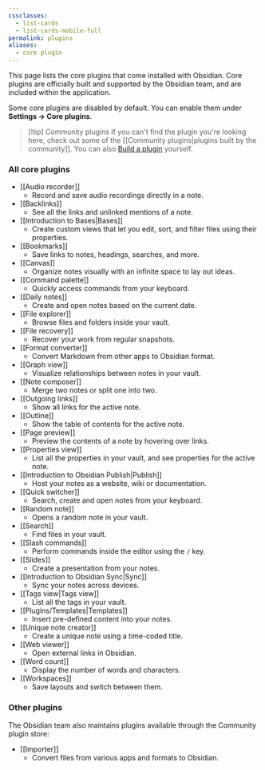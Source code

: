 ```yaml
---
cssclasses:
  - list-cards
  - list-cards-mobile-full
permalink: plugins
aliases:
  - core plugin
---
```


This page lists the core plugins that come installed with Obsidian. Core plugins are officially built and supported by the Obsidian team, and are included within the application.

Some core plugins are disabled by default. You can enable them under **Settings → Core plugins**.

> [!tip] Community plugins
> If you can't find the plugin you're looking here, check out some of the [[Community plugins|plugins built by the community]]. You can also [Build a plugin](https://docs.obsidian.md/Plugins/Getting+started/Build+a+plugin) yourself.

### All core plugins

- [[Audio recorder]]
	- Record and save audio recordings directly in a note.
- [[Backlinks]]
	- See all the links and unlinked mentions of a note.
- [[Introduction to Bases|Bases]]
	- Create custom views that let you edit, sort, and filter files using their properties.
- [[Bookmarks]]
	- Save links to notes, headings, searches, and more.
- [[Canvas]]
	- Organize notes visually with an infinite space to lay out ideas.
- [[Command palette]]
	- Quickly access commands from your keyboard.
- [[Daily notes]]
	- Create and open notes based on the current date.
- [[File explorer]]
	- Browse files and folders inside your vault.
- [[File recovery]]
	-  Recover your work from regular snapshots.
- [[Format converter]]
	- Convert Markdown from other apps to Obsidian format.
- [[Graph view]]
	- Visualize relationships between notes in your vault.
- [[Note composer]]
	- Merge two notes or split one into two.
- [[Outgoing links]]
	- Show all links for the active note.
- [[Outline]]
	- Show the table of contents for the active note.
- [[Page preview]]
	- Preview the contents of a note by hovering over links.
- [[Properties view]]
	- List all the properties in your vault, and see properties for the active note.
- [[Introduction to Obsidian Publish|Publish]]
	- Host your notes as a website, wiki or documentation.
- [[Quick switcher]]
	- Search, create and open notes from your keyboard.
- [[Random note]]
	- Opens a random note in your vault.
- [[Search]]
	- Find files in your vault.
- [[Slash commands]]
	- Perform commands inside the editor using the `/` key.
- [[Slides]]
	- Create a presentation from your notes.
- [[Introduction to Obsidian Sync|Sync]]
	- Sync your notes across devices.
- [[Tags view|Tags view]]
	- List all the tags in your vault.
- [[Plugins/Templates|Templates]]
	- Insert pre-defined content into your notes.
- [[Unique note creator]]
	- Create a unique note using a time-coded title.
- [[Web viewer]]
	- Open external links in Obsidian.
- [[Word count]]
	- Display the number of words and characters.
- [[Workspaces]]
	- Save layouts and switch between them.


### Other plugins

The Obsidian team also maintains plugins available through the Community plugin store:

- [[Importer]]
	- Convert files from various apps and formats to Obsidian.